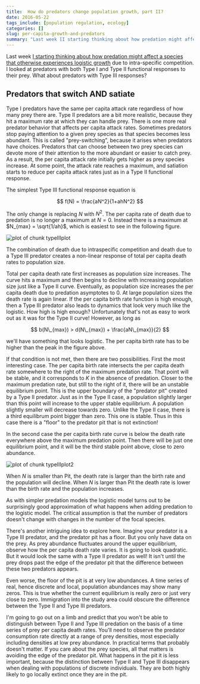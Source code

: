```yaml
--- 
title:  How do predators change population growth, part II?
date: 2016-05-22
tags_include: [population regulation, ecology] 
categories: []
slug: per-capita-growth-and-predators
summary: "Last week [I starting thinking about how predation might affect a species that otherwise experiences logistic growth](http://atyre2.github.io/2016/05/18/per-capita-growth-and-predators.html) due to intra-specific competition. I looked at predators with both Type I and Type II functional responses to their prey. What about predators with Type III responses?"
---
```


Last week [I starting thinking about how predation might affect a species that otherwise experiences logistic growth](http://atyre2.github.io/2016/05/18/per-capita-growth-and-predators.html) due to intra-specific competition. I looked at predators with both Type I and Type II functional responses to their prey. What about predators with Type III responses?



## Predators that switch AND satiate

Type I predators have the same per capita attack rate regardless of how many prey there are. Type II predators are a bit more realistic, because they hit a maximum rate at which they can handle prey. There is one more real predator behavior that affects per capita attack rates. Sometimes predators stop paying attention to a given prey species as that species becomes less abundant. This is called "prey-switching", because it arises when predators have choices. Predators that can choose between two prey species can devote more of their attention to the more abundant or easier to catch prey. As a result, the per capita attack rate initially gets higher as prey species increase. At some point, the attack rate reaches a maximum, and satiation starts to reduce per capita attack rates just as in a Type II functional response.

The simplest Type III functional response equation is 

$$
  f(N) = \frac{aN^2}{1+ahN^2}
$$

The only change is replacing $N$ with $N^2$. The per capita rate of death due to predation is no longer a maximum at $N = 0$. Instead there is a maximum at $N_{max} = \sqrt{1/ah}$, which is easiest to see in the following figure. 

![plot of chunk typeIIIplot](/figure/per-capita-growth-and-predators-II/typeIIIplot-1.png) 

The combination of death due to intraspecific competition and death due to a Type III predator creates a non-linear response of total per capita death rates to population size.

Total per capita death rate first increases as population size increases. The curve hits a maximum and then begins to
decline with increasing population size just like a Type II curve. Eventually, as population size increases the per capita death due to predation asymptotes to 0. At large
population sizes the death rate is again linear. If the per capita birth rate function is high enough, then a Type III predator also leads to dynamics that look very much like the logistic. How high is high enough? Unfortunately that's not as easy to work out as it was for the Type II curve! 
However, as long as

$$
  b(N\_{max}) > d(N\_{max}) + \frac{aN\_{max}}{2}
$$

we'll have something that looks logistic. The per capita birth rate has to be higher than the peak in the figure above.

If that condition is not met, then there are two possibilities. First the most interesting case. The per capita birth rate intersects the per capita death rate somewhere to the right of the maximum predation rate. That point will be stable, and it corresponds to $K$ in the absence of predation. Closer to the maximum predation rate, but still to the right of it, there will be an unstable equilibrium point. This is the upper boundary of the "predator pit" created by a Type II predator. Just as in the Type II case, a population slightly larger than this point will increase to the upper stable equilibrium. A population slightly smaller will decrease towards zero. Unlike the Type II case, there is a third equilibrum point bigger than zero. This one is stable. Thus in this case there is a "floor" to the predator pit that is not extinction!

In the second case the per capita birth rate curve is below the death rate everywhere above the maximum predation point. Then there will be just one equilibrium point, and it will be the third stable point above, close to zero abundance. 


![plot of chunk typeIIIplot2](/figure/per-capita-growth-and-predators-II/typeIIIplot2-1.png) 

When $N$ is smaller than Pit, the death rate is larger than the birth rate and the population will decline. When $N$ is larger than Pit the death rate is lower than the birth rate and the population increases. 

As with simpler predation models the logistic model turns out to be surprisingly good approximation of what happens when adding predation to the logistic model. The critical assumption is that the number of predators doesn't change with changes in the number of the focal species. 

There's another intriguing idea to explore here. Imagine your predator is a Type III predator, and the predator pit has a floor. But you only have data on the prey. As prey abundance fluctuates around the upper equilibrium, observe how the per capita death rate varies. It is going to look quadratic. But it would look the same with a Type II predator as well! It isn't until the prey drops past the edge of the predator pit that the difference between these two predators appears. 

Even worse, the floor of the pit is at very low abundances. A time series of real, hence discrete and local, population abundances may show many zeros. This is true whether the current equilibrium is really zero or just very close to zero. Immigration into the study area could obscure the difference between the Type II and Type III predators.  

I'm going to go out on a limb and predict that you won't be able to distinguish between Type II and Type III predation on the basis of a time series of prey per capita death rates. You'll need to observe the predator consumption rate directly at a range of prey densities, most especially including densities at low prey abundance. In practical terms that probably doesn't matter. If you care about the prey species, all that matters is avoiding the edge of the predator pit. What happens in the pit it is less important, because the distinction between Type II and Type III disappears when dealing with populations of discrete individuals. They are both highly likely to go locally extinct once they are in the pit. 
